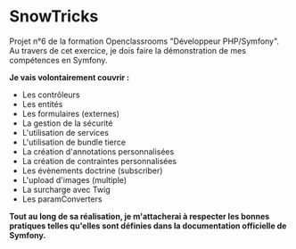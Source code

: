 SnowTricks
=====

Projet n°6 de la formation Openclassrooms "Développeur PHP/Symfony".
Au travers de cet exercice, je dois faire la démonstration de mes compétences en Symfony.

**Je vais volontairement couvrir :**

- Les contrôleurs
- Les entités
- Les formulaires (externes)
- La gestion de la sécurité
- L'utilisation de services
- L'utilisation de bundle tierce
- La création d'annotations personnalisées
- La création de contraintes personnalisées
- Les évènements doctrine (subscriber)
- L'upload d'images (multiple)
- La surcharge avec Twig
- Les paramConverters

**Tout au long de sa réalisation, je m'attacherai à respecter les bonnes pratiques telles qu'elles sont définies dans la documentation officielle de Symfony.**
